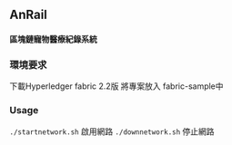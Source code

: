 ## AnRail
#### 區塊鏈寵物醫療紀錄系統
### 環境要求
下載Hyperledger fabric 2.2版 將專案放入 fabric-sample中
### Usage
`./startnetwork.sh` 啟用網路
`./downnetwork.sh` 停止網路

